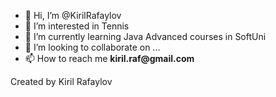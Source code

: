 - 👋 Hi, I’m @KirilRafaylov
- 👀 I’m interested in Tennis
- 🌱 I’m currently learning Java Advanced courses in SoftUni
- 💞️ I’m looking to collaborate on ...
- 📫 How to reach me __kiril.raf@gmail.com__


Created by Kiril Rafaylov  

<!---
KirilRafaylov/KirilRafaylov is a ✨ special ✨ repository because its `README.md` (this file) appears on your GitHub profile.
You can click the Preview link to take a look at your changes.
--->
